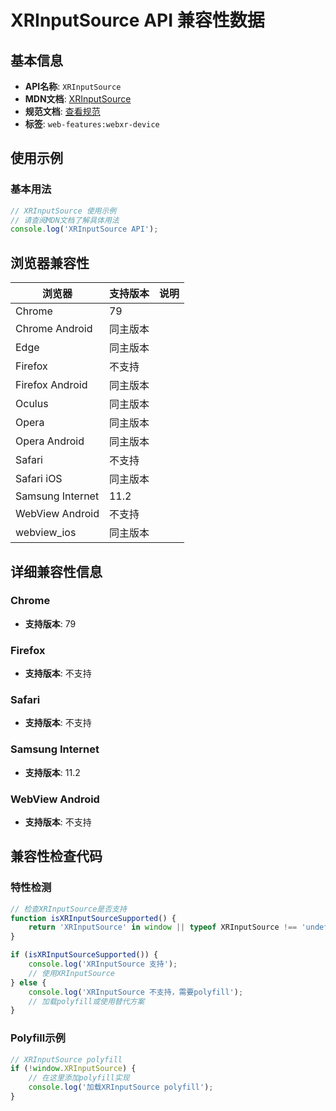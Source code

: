 # XRInputSource API 兼容性数据

## 基本信息

- **API名称**: `XRInputSource`
- **MDN文档**: [XRInputSource](https://developer.mozilla.org/docs/Web/API/XRInputSource)
- **规范文档**: [查看规范](https://immersive-web.github.io/webxr/#xrinputsource-interface)
- **标签**: `web-features:webxr-device`

## 使用示例

### 基本用法

```javascript
// XRInputSource 使用示例
// 请查阅MDN文档了解具体用法
console.log('XRInputSource API');
```

## 浏览器兼容性

| 浏览器 | 支持版本 | 说明 |
|--------|----------|------|
| Chrome | 79 |  |
| Chrome Android | 同主版本 |  |
| Edge | 同主版本 |  |
| Firefox | 不支持 |  |
| Firefox Android | 同主版本 |  |
| Oculus | 同主版本 |  |
| Opera | 同主版本 |  |
| Opera Android | 同主版本 |  |
| Safari | 不支持 |  |
| Safari iOS | 同主版本 |  |
| Samsung Internet | 11.2 |  |
| WebView Android | 不支持 |  |
| webview_ios | 同主版本 |  |

## 详细兼容性信息

### Chrome

- **支持版本**: 79

### Firefox

- **支持版本**: 不支持

### Safari

- **支持版本**: 不支持

### Samsung Internet

- **支持版本**: 11.2

### WebView Android

- **支持版本**: 不支持

## 兼容性检查代码

### 特性检测

```javascript
// 检查XRInputSource是否支持
function isXRInputSourceSupported() {
    return 'XRInputSource' in window || typeof XRInputSource !== 'undefined';
}

if (isXRInputSourceSupported()) {
    console.log('XRInputSource 支持');
    // 使用XRInputSource
} else {
    console.log('XRInputSource 不支持，需要polyfill');
    // 加载polyfill或使用替代方案
}
```

### Polyfill示例

```javascript
// XRInputSource polyfill
if (!window.XRInputSource) {
    // 在这里添加polyfill实现
    console.log('加载XRInputSource polyfill');
}
```

